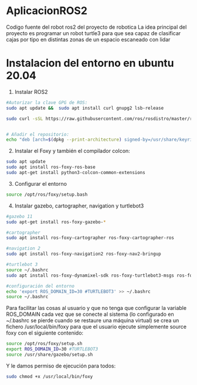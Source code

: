 # AplicacionROS2
Codigo fuente del robot ros2 del proyecto de robotica
La idea principal del proyecto es programar un robot turtle3 para que sea capaz de clasificar cajas por tipo en distintas
zonas de un espacio escaneado con lidar

# Instalacion del entorno en ubuntu 20.04
1. Instalar ROS2 
```bash
#Autorizar la clave GPG de ROS: 
sudo apt update &&  sudo apt install curl gnupg2 lsb-release 

sudo curl -sSL https://raw.githubusercontent.com/ros/rosdistro/master/ros.key  -o /usr/share/keyrings/ros-archive-keyring.gpg


# Añadir el repositorio:
echo "deb [arch=$(dpkg --print-architecture) signed-by=/usr/share/keyrings/ros-archive-keyring.gpg] http://packages.ros.org/ros2/ubuntu $(source /etc/os-release && echo $UBUNTU_CODENAME) main" | sudo tee /etc/apt/sources.list.d/ros2.list > /dev/null
```

2. Instalar el Foxy y también el compilador colcon:
```bash
sudo apt update 
sudo apt install ros-foxy-ros-base
sudo apt-get install python3-colcon-common-extensions
```

3. Configurar el entorno
```bash
source /opt/ros/foxy/setup.bash
```

4. Instalar gazebo, cartographer, navigation y turtlebot3
```bash
#gazebo 11
sudo apt-get install ros-foxy-gazebo-*

#cartographer 
sudo apt install ros-foxy-cartographer ros-foxy-cartographer-ros

#navigation 2
sudo apt install ros-foxy-navigation2 ros-foxy-nav2-bringup

#turtlebot 3
source ~/.bashrc
sudo apt install ros-foxy-dynamixel-sdk ros-foxy-turtlebot3-msgs ros-foxy-turtlebot3

#configuración del entorno
echo 'export ROS_DOMAIN_ID=30 #TURTLEBOT3' >> ~/.bashrc
source ~/.bashrc
```

Para facilitar las cosas al usuario y que no tenga que configurar la variable ROS_DOMAIN cada vez que se conecte al sistema (lo configurado en ~/.bashrc se pierde cuando se restaure una máquina virtual) se crea un fichero /usr/local/bin/foxy para que el usuario ejecute simplemente source foxy con el siguiente contenido:
```bash
source /opt/ros/foxy/setup.sh
export ROS_DOMAIN_ID=30 #TURTLEBOT3
source /usr/share/gazebo/setup.sh
```

Y le damos permiso de ejecución para todos:
```bash
sudo chmod +x /usr/local/bin/foxy
```
